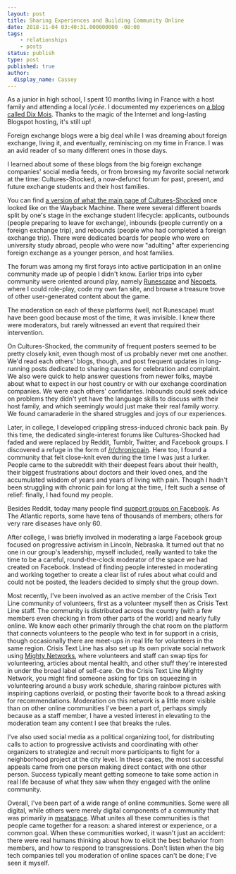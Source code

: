 ```yaml
---
layout: post
title: Sharing Experiences and Building Community Online
date: 2018-11-04 03:40:31.000000000 -08:00
tags:
    - relationships
    - posts
status: publish
type: post
published: true
author:
  display_name: Cassey
---
```


As a junior in high school, I spent 10 months living in France with a host family and attending a local <em>lycée</em>. I documented my experiences on <a href="http://dixmois.blogspot.com/">a blog called Dix Mois</a>. Thanks to the magic of the Internet and long-lasting Blogspot hosting, it's still up!

Foreign exchange blogs were a big deal while I was dreaming about foreign exchange, living it, and eventually, reminiscing on my time in France. I was an avid reader of so many different ones in those days.

I learned about some of these blogs from the big foreign exchange companies' social media feeds, or from browsing my favorite social network at the time: Cultures-Shocked, a now-defunct forum for past, present, and future exchange students and their host families.

You can find <a href="https://web.archive.org/web/20150304175320/http://forums.cultures-shocked.org:80/index">a version of what the main page of Cultures-Shocked</a> once looked like on the Wayback Machine. There were several different boards split by one's stage in the exchange student lifecycle: applicants, outbounds (people preparing to leave for exchange), inbounds (people currently on a foreign exchange trip), and rebounds (people who had completed a foreign exchange trip). There were dedicated boards for people who were on university study abroad, people who were now "adulting" after experiencing foreign exchange as a younger person, and host families.

The forum was among my first forays into active participation in an online community made up of people I didn't know. Earlier trips into cyber community were oriented around play, namely <a href="https://oldschool.runescape.com/">Runescape</a> and <a href="http://www.neopets.com/">Neopets</a>, where I could role-play, code my own fan site, and browse a treasure trove of other user-generated content about the game.

The moderation on each of these platforms (well, not Runescape) must have been good because most of the time, it was invisible. I knew there were moderators, but rarely witnessed an event that required their intervention.

On Cultures-Shocked, the community of frequent posters seemed to be pretty closely knit, even though most of us probably never met one another. We'd read each others' blogs, though, and post frequent updates in long-running posts dedicated to sharing causes for celebration and complaint. We also were quick to help answer questions from newer folks, maybe about what to expect in our host country or with our exchange coordination companies. We were each others' confidantes. Inbounds could seek advice on problems they didn't yet have the language skills to discuss with their host family, and which seemingly would just make their real family worry. We found camaraderie in the shared struggles and joys of our experiences.

Later, in college, I developed crippling stress-induced chronic back pain. By this time, the dedicated single-interest forums like Cultures-Shocked had faded and were replaced by Reddit, Tumblr, Twitter, and Facebook groups. I discovered a refuge in the form of <a href="https://www.reddit.com/r/chronicpain">/r/chronicpain</a>. Here too, I found a community that felt close-knit even during the time I was just a lurker. People came to the subreddit with their deepest fears about their health, their biggest frustrations about doctors and their loved ones, and the accumulated wisdom of years and years of living with pain. Though I hadn't been struggling with chronic pain for long at the time, I felt such a sense of relief: finally, I had found my people.

Besides Reddit, today many people find <a href="https://www.theatlantic.com/technology/archive/2018/10/facebook-emotional-support-groups/572941/">support groups on Facebook</a>. As The Atlantic reports, some have tens of thousands of members; others for very rare diseases have only 60.

After college, I was briefly involved in moderating a large Facebook group focused on progressive activism in Lincoln, Nebraska. It turned out that no one in our group's leadership, myself included, really wanted to take the time to be a careful, round-the-clock moderator of the space we had created on Facebook. Instead of finding people interested in moderating and working together to create a clear list of rules about what could and could not be posted, the leaders decided to simply shut the group down.

Most recently, I've been involved as an active member of the Crisis Text Line community of volunteers, first as a volunteer myself then as Crisis Text Line staff. The community is distributed across the country (with a few members even checking in from other parts of the world) and nearly fully online. We know each other primarily through the chat room on the platform that connects volunteers to the people who text in for support in a crisis, though occasionally there are meet-ups in real life for volunteers in the same region. Crisis Text Line has also set up its own private social network using <a href="https://mightynetworks.com/">Mighty Networks</a>, where volunteers and staff can swap tips for volunteering, articles about mental health, and other stuff they're interested in under the broad label of self-care. On the Crisis Text Line Mighty Network, you might find someone asking for tips on squeezing in volunteering around a busy work schedule, sharing rainbow pictures with inspiring captions overlaid, or posting their favorite book to a thread asking for recommendations. Moderation on this network is a little more visible than on other online communities I've been a part of, perhaps simply because as a staff member, I have a vested interest in elevating to the moderation team any content I see that breaks the rules.

I've also used social media as a political organizing tool, for distributing calls to action to progressive activists and coordinating with other organizers to strategize and recruit more participants to fight for a neighborhood project at the city level. In these cases, the most successful appeals came from one person making direct contact with one other person. Success typically meant getting someone to take some action in real life because of what they saw when they engaged with the online community.

Overall, I've been part of a wide range of online communities. Some were all digital, while others were merely digital components of a community that was primarily in <a href="https://www.urbandictionary.com/define.php?term=meatspace">meatspace</a>. What unites all these communities is that people came together for a reason: a shared interest or experience, or a common goal. When these communities worked, it wasn't just an accident: there were real humans thinking about how to elicit the best behavior from members, and how to respond to transgressions. Don't listen when the big tech companies tell you moderation of online spaces can't be done; I've seen it myself.

 